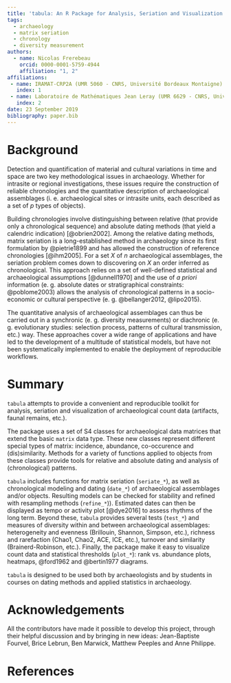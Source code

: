 ```yaml
---
title: 'tabula: An R Package for Analysis, Seriation and Visualization of Archaeological Count Data'
tags:
  - archaeology
  - matrix seriation
  - chronology
  - diversity measurement
authors:
  - name: Nicolas Frerebeau
    orcid: 0000-0001-5759-4944
    affiliation: "1, 2"
affiliations:
 - name: IRAMAT-CRP2A (UMR 5060 - CNRS, Université Bordeaux Montaigne)
   index: 1
 - name: Laboratoire de Mathématiques Jean Leray (UMR 6629 - CNRS, Université de Nantes)
   index: 2
date: 23 September 2019
bibliography: paper.bib
---
```


# Background
Detection and quantification of material and cultural variations in time and space are two key methodological issues in archaeology. Whether for intrasite or regional investigations, these issues require the construction of reliable chronologies and the quantitative description of archaeological assemblages (i. e. archaeological sites or intrasite units, each described as a set of $p$ types of objects).

Building chronologies involve distinguishing between relative (that provide only a chronological sequence) and absolute dating methods (that yield a calendric indication) [@obrien2002]. Among the relative dating methods, matrix seriation is a long-established method in archaeology since its first formulation by @pietrie1899 and has allowed the construction of reference chronologies [@ihm2005]. For a set $X$ of $n$ archaeological assemblages, the seriation problem comes down to discovering on $X$ an order inferred as chronological. This approach relies on a set of well-defined statistical and archaeological assumptions [@dunnell1970] and the use of *a priori* information (e. g. absolute dates or stratigraphical constraints: @poblome2003) allows the analysis of chronological patterns in a socio-economic or cultural perspective (e. g. @bellanger2012, @lipo2015).

The quantitative analysis of archaeological assemblages can thus be carried out in a synchronic (e. g. diversity measurements) or diachronic (e. g. evolutionary studies: selection process, patterns of cultural transmission, etc.) way. These approaches cover a wide range of applications and have led to the development of a multitude of statistical models, but have not been systematically implemented to enable the deployment of reproducible workflows.

# Summary
`tabula` attempts to provide a convenient and reproducible toolkit for analysis, seriation and visualization of archaeological count data (artifacts, faunal remains, etc.).

The package uses a set of S4 classes for archaeological data matrices that extend the basic `matrix` data type. These new classes represent different special types of matrix: incidence, abundance, co-occurence and (dis)similarity. Methods for a variety of functions applied to objects from these classes provide tools for relative and absolute dating and analysis of (chronological) patterns.

`tabula` includes functions for matrix seriation (`seriate_*`), as well as chronological modeling and dating (`date_*`) of archaeological assemblages and/or objects. Resulting models can be checked for stability and refined with resampling methods (`refine_*`)). Estimated dates can then be displayed as tempo or activity plot [@dye2016] to assess rhythms of the long term. Beyond these, `tabula` provides several tests (`test_*`) and measures of diversity within and between archaeological assemblages: heterogeneity and evenness (Brillouin, Shannon, Simpson, etc.), richness and rarefaction (Chao1, Chao2, ACE, ICE, etc.), turnover and similarity (Brainerd-Robinson, etc.). Finally, the package make it easy to visualize count data and statistical thresholds (`plot_*`): rank vs. abundance plots, heatmaps, @ford1962 and @bertin1977 diagrams.

`tabula` is designed to be used both by archaeologists and by students in courses on dating methods and applied statistics in archaeology.

# Acknowledgements
All the contributors have made it possible to develop this project, through their helpful discussion and by bringing in new ideas: Jean-Baptiste Fourvel, Brice Lebrun, Ben Marwick, Matthew Peeples and Anne Philippe.

# References

